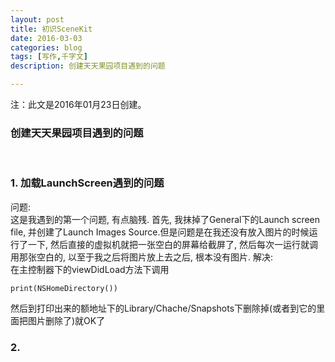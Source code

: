 ```yaml
---
layout: post
title: 初识SceneKit
date: 2016-03-03
categories: blog
tags: [写作,千字文]
description: 创建天天果园项目遇到的问题

---
```


注：此文是2016年01月23日创建。

<h3>创建天天果园项目遇到的问题</h3>

<br />

<h3>1. 加载LaunchScreen遇到的问题</h3>
问题: <br />
这是我遇到的第一个问题, 有点脑残. 首先, 我抹掉了General下的Launch screen file, 并创建了Launch Images Source.但是问题是在我还没有放入图片的时候运行了一下, 然后直接的虚拟机就把一张空白的屏幕给截屏了, 然后每次一运行就调用那张空白的, 以至于我之后将图片放上去之后, 根本没有图片. 
解决: <br />
在主控制器下的viewDidLoad方法下调用

```
print(NSHomeDirectory())
```
然后到打印出来的额地址下的Library/Chache/Snapshots下删除掉(或者到它的里面把图片删除了)就OK了

<h3>2. </h3>

































